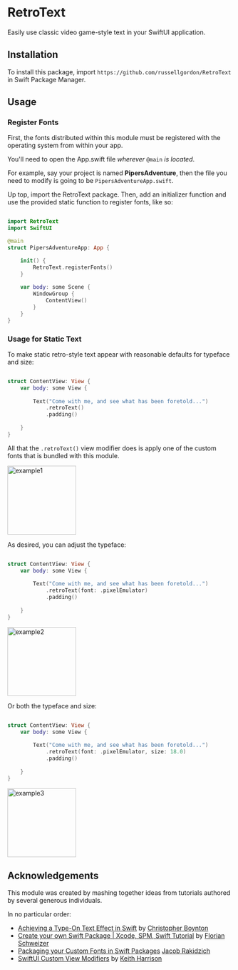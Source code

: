 # RetroText

Easily use classic video game-style text in your SwiftUI application.

## Installation

To install this package, import `https://github.com/russellgordon/RetroText` in Swift Package Manager.

## Usage

### Register Fonts

First, the fonts distributed within this module must be registered with the operating system from within your app.

You'll need to open the App.swift file *wherever* `@main` *is located*.

For example, say your project is named **PipersAdventure**, then the file you need to modify is going to be `PipersAdventureApp.swift`.

Up top, import the RetroText package. Then, add an initializer function and use the provided static function to register fonts, like so:

```swift

import RetroText
import SwiftUI

@main
struct PipersAdventureApp: App {

    init() {
        RetroText.registerFonts()
    }
    
    var body: some Scene {
        WindowGroup {
            ContentView()
        }
    }
}

```

### Usage for Static Text

To make static retro-style text appear with reasonable defaults for typeface and size:

```swift

struct ContentView: View {
    var body: some View {
        
        Text("Come with me, and see what has been foretold...")
            .retroText()
            .padding()
        
    }
}

```

All that the `.retroText()` view modifier does is apply one of the custom fonts that is bundled with this module.

<img width="154" alt="example1" src="https://user-images.githubusercontent.com/6400195/169651273-5db919df-5ff1-4caa-bb8b-1e74d6727c2e.png">

As desired, you can adjust the typeface:

```swift

struct ContentView: View {
    var body: some View {
        
        Text("Come with me, and see what has been foretold...")
            .retroText(font: .pixelEmulator)
            .padding()
        
    }
}

```

<img width="154" alt="example2" src="https://user-images.githubusercontent.com/6400195/169651292-73b68860-5c93-49e2-bf54-bcd9640506eb.png">

Or both the typeface and size:

```swift

struct ContentView: View {
    var body: some View {
        
        Text("Come with me, and see what has been foretold...")
            .retroText(font: .pixelEmulator, size: 18.0)
            .padding()
        
    }
}

```

<img width="154" alt="example3" src="https://user-images.githubusercontent.com/6400195/169651305-12d154de-6451-4c6f-a584-796d5445109d.png">

## Acknowledgements

This module was created by mashing together ideas from tutorials authored by several generous individuals.

In no particular order:

* [Achieving a Type-On Text Effect in Swift](https://medium.com/@cboynton/achieving-a-type-on-text-effect-in-swift-6934b683d1e9) by [Christopher Boynton](https://medium.com/@cboynton)
* [Create your own Swift Package | Xcode, SPM, Swift Tutorial](https://www.youtube.com/watch?v=CekYZzsXmII) by [Florian Schweizer](https://twitter.com/FloWritesCode)
* [Packaging your Custom Fonts in Swift Packages](https://jacobzivandesign.com/technology/custom-fonts-from-swift-package/) [Jacob Rakidzich](https://github.com/JZDesign/)
* [SwiftUI Custom View Modifiers](https://useyourloaf.com/blog/swiftui-custom-view-modifiers/) by [Keith Harrison](https://twitter.com/kharrison)
